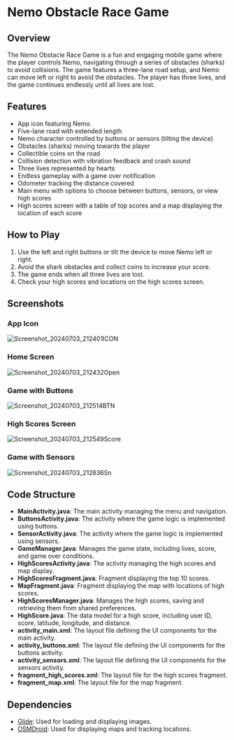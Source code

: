 # Nemo Obstacle Race Game

## Overview
The Nemo Obstacle Race Game is a fun and engaging mobile game where the player controls Nemo, navigating through a series of obstacles (sharks) to avoid collisions. The game features a three-lane road setup, and Nemo can move left or right to avoid the obstacles. The player has three lives, and the game continues endlessly until all lives are lost.

## Features
- App icon featuring Nemo
- Five-lane road with extended length
- Nemo character controlled by buttons or sensors (tilting the device)
- Obstacles (sharks) moving towards the player
- Collectible coins on the road
- Collision detection with vibration feedback and crash sound
- Three lives represented by hearts
- Endless gameplay with a game over notification
- Odometer tracking the distance covered
- Main menu with options to choose between buttons, sensors, or view high scores
- High scores screen with a table of top scores and a map displaying the location of each score

## How to Play
1. Use the left and right buttons or tilt the device to move Nemo left or right.
2. Avoid the shark obstacles and collect coins to increase your score.
3. The game ends when all three lives are lost.
4. Check your high scores and locations on the high scores screen.

## Screenshots
### App Icon
![Screenshot_20240703_212401ICON](https://github.com/edenSaadon/NEMO_OBS_RACE/assets/97795061/27013bac-0d0d-4d4f-b696-34f8b6f3ebaf)
### Home Screen
![Screenshot_20240703_212432Open](https://github.com/edenSaadon/NEMO_OBS_RACE/assets/97795061/b8295e6c-4a9d-4990-9db1-1ae52a643f87)

### Game with Buttons
![Screenshot_20240703_212514BTN](https://github.com/edenSaadon/NEMO_OBS_RACE/assets/97795061/50e63fc7-11d1-44b8-9757-12eecddc6717)

### High Scores Screen
![Screenshot_20240703_212549Score](https://github.com/edenSaadon/NEMO_OBS_RACE/assets/97795061/ba60a799-74a6-4e19-befa-efb826201dd4)

### Game with Sensors
![Screenshot_20240703_212636Sn](https://github.com/edenSaadon/NEMO_OBS_RACE/assets/97795061/c552e3c7-4fc3-4275-a298-941ed42fe747)

## Code Structure
- **MainActivity.java**: The main activity managing the menu and navigation.
- **ButtonsActivity.java**: The activity where the game logic is implemented using buttons.
- **SensorActivity.java**: The activity where the game logic is implemented using sensors.
- **GameManager.java**: Manages the game state, including lives, score, and game over conditions.
- **HighScoresActivity.java**: The activity managing the high scores and map display.
- **HighScoresFragment.java**: Fragment displaying the top 10 scores.
- **MapFragment.java**: Fragment displaying the map with locations of high scores.
- **HighScoresManager.java**: Manages the high scores, saving and retrieving them from shared preferences.
- **HighScore.java**: The data model for a high score, including user ID, score, latitude, longitude, and distance.
- **activity_main.xml**: The layout file defining the UI components for the main activity.
- **activity_buttons.xml**: The layout file defining the UI components for the buttons activity.
- **activity_sensors.xml**: The layout file defining the UI components for the sensors activity.
- **fragment_high_scores.xml**: The layout file for the high scores fragment.
- **fragment_map.xml**: The layout file for the map fragment.

## Dependencies
- [Glide](https://github.com/bumptech/glide): Used for loading and displaying images.
- [OSMDroid](https://github.com/osmdroid/osmdroid): Used for displaying maps and tracking locations.
